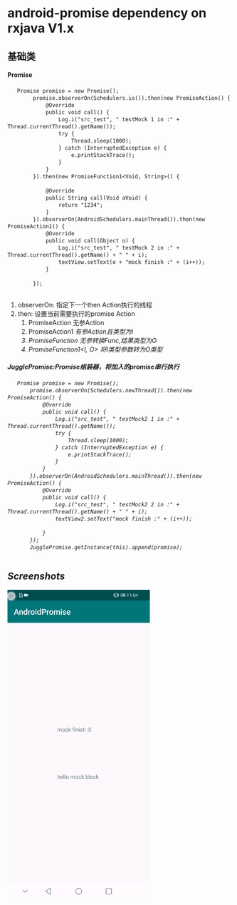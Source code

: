 # android-promise dependency on rxjava V1.x

## 基础类
#### Promise
```
   Promise promise = new Promise();
        promise.observerOn(Schedulers.io()).then(new PromiseAction() {
            @Override
            public void call() {
                Log.i("src_test", " testMock 1 in :" + Thread.currentThread().getName());
                try {
                    Thread.sleep(1000);
                } catch (InterruptedException e) {
                    e.printStackTrace();
                }
            }
        }).then(new PromiseFunction1<Void, String>() {

            @Override
            public String call(Void aVoid) {
                return "1234";
            }
        }).observerOn(AndroidSchedulers.mainThread()).then(new PromiseAction1() {
            @Override
            public void call(Object o) {
                Log.i("src_test", " testMock 2 in :" + Thread.currentThread().getName() + " " + i);
                textView.setText(o + "mock finish :" + (i++));
            }

        });
   
```
1. observerOn: 指定下一个then Action执行的线程
2. then: 设置当前需要执行的promise Action
   1. PromiseAction 无参Action
   2. PromiseAction1<I> 有参Action且类型为I
   3. PromiseFunction<O> 无参转换Func,结果类型为O
   4. PromiseFunction1<I, O> 将I类型参数转为O类型

#### JugglePromise:Promise组装器，将加入的promise串行执行   
 ```
    Promise promise = new Promise();
        promise.observerOn(Schedulers.newThread()).then(new PromiseAction() {
            @Override
            public void call() {
                Log.i("src_test", " testMock2 1 in :" + Thread.currentThread().getName());
                try {
                    Thread.sleep(1000);
                } catch (InterruptedException e) {
                    e.printStackTrace();
                }
            }
        }).observerOn(AndroidSchedulers.mainThread()).then(new PromiseAction() {
            @Override
            public void call() {
                Log.i("src_test", " testMock2 2 in :" + Thread.currentThread().getName() + " " + i);
                textView2.setText("mock finish :" + (i++));

            }
        });
        JugglePromise.getInstance(this).append(promise);
        
 ```


## Screenshots
![](https://github.com/sanyinchen/android-promise/blob/master/source/1583687326551.gif) 
